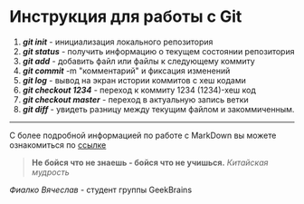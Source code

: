 # **Инструкция для работы с Git**


1. ***git init*** - инициализация локального репозитория
2. ***git status*** - получить информацию о текущем состоянии репозитория
3. ***git add*** - добавить файл или файлы к следующему коммиту
4. ***git commit*** -m "комментарий"  и фиксация изменений
5. ***git log*** - вывод на экран истории коммитов с хеш кодами
6. ***git checkout 1234*** - переход к коммиту 1234 (1234)-хеш код
7. ***git checkout master*** - переход в актуальную запись ветки
8. ***git diff*** - увидеть разницу между текущим файлом и закоммиченным.


 ***
С более подробной информацией по работе с MarkDown вы можете ознакомиться по [ссылке](http://docs.microsoft.com/ru-ru/contribute/markdown-reference)

> **Не бойся что не знаешь - бойся что не учишься.**   *Китайская мудрость*


 *Фиалко Вячеслав* - студент группы GeekBrains